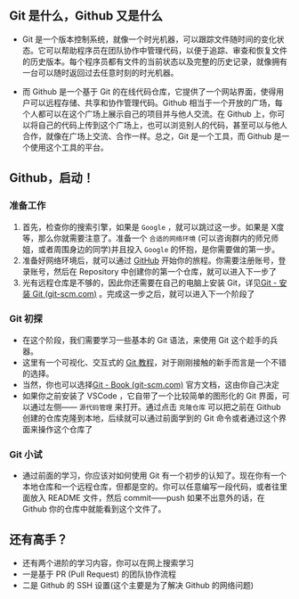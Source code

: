 
## Git 是什么，Github 又是什么

- Git 是一个版本控制系统，就像一个时光机器，可以跟踪文件随时间的变化状态。它可以帮助程序员在团队协作中管理代码，以便于追踪、审查和恢复文件的历史版本。每个程序员都有文件的当前状态以及完整的历史记录，就像拥有一台可以随时返回过去任意时刻的时光机器。

- 而 Github 是一个基于 Git 的在线代码仓库，它提供了一个网站界面，使得用户可以远程存储、共享和协作管理代码。Github 相当于一个开放的广场，每个人都可以在这个广场上展示自己的项目并与他人交流。在 Github 上，你可以将自己的代码上传到这个广场上，也可以浏览别人的代码，甚至可以与他人合作，就像在广场上交流、合作一样。总之，Git 是一个工具，而 Github 是一个使用这个工具的平台。

## Github，启动！

### 准备工作

1. 首先，检查你的搜索引擎，如果是 `Google` ，就可以跳过这一步。如果是 X度 等，那么你就需要注意了。准备一个 `合适的网络环境` (可以咨询群内的师兄师姐，或者周围身边的同学)并且投入 `Google` 的怀抱，是你需要做的第一步。
2. 准备好网络环境后，就可以通过 [GitHub](https://github.com/) 开始你的旅程。你需要注册账号，登录账号，然后在 Repository 中创建你的第一个仓库，就可以进入下一步了
3. 光有远程仓库是不够的，因此你还需要在自己的电脑上安装 Git，详见[Git - 安装 Git (git-scm.com)](https://git-scm.com/book/zh/v2/%E8%B5%B7%E6%AD%A5-%E5%AE%89%E8%A3%85-Git) 。完成这一步之后，就可以进入下一个阶段了
### Git 初探

- 在这个阶段，我们需要学习一些基本的 Git 语法，来使用 Git 这个趁手的兵器。
- 这里有一个可视化、交互式的 [Git 教程](https://oschina.gitee.io/learn-git-branching/)，对于刚刚接触的新手而言是一个不错的选择。
- 当然，你也可以选择[Git - Book (git-scm.com)](https://git-scm.com/book/zh/v2) 官方文档，这由你自己决定
- 如果你之前安装了 VSCode ，它自带了一个比较简单的图形化的 Git 界面，可以通过左侧—— `源代码管理` 来打开。通过点击 `克隆仓库` 可以把之前在 Github 创建的仓库克隆到本地，后续就可以通过前面学到的 Git 命令或者通过这个界面来操作这个仓库了
### Git 小试

- 通过前面的学习，你应该对如何使用 Git 有一个初步的认知了。现在你有一个本地仓库和一个远程仓库，但都是空的。你可以任意编写一段代码，或者往里面放入 README 文件，然后 commit——push 如果不出意外的话，在 Github 你的仓库中就能看到这个文件了。

## 还有高手？

- 还有两个进阶的学习内容，你可以在网上搜索学习
- 一是基于 PR (Pull Request) 的团队协作流程
- 二是 Github 的 SSH 设置(这个主要是为了解决 Github 的网络问题)



